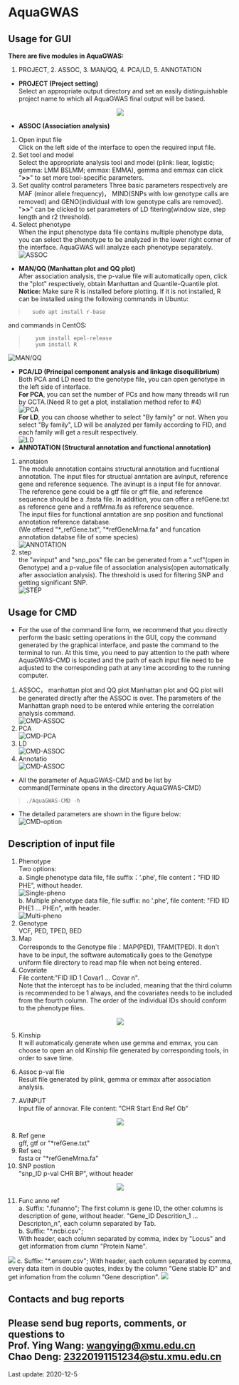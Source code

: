 # AquaGWAS
## Usage for GUI
**There are five modules in AquaGWAS:** 
1. PROJECT, 2. ASSOC, 3. MAN/QQ, 4. PCA/LD, 5. ANNOTATION
+ **PROJECT (Project setting)**   
Select an appropriate output directory and set an easily distinguishable project name to which all AquaGWAS final output will be based.   

<p align="center">
  <img src="https://github.com/gdengchao/AquaGWAS/blob/main/resource/project.png"/>
</p>

+ **ASSOC (Association analysis)**   
1. Open input file  
Click on the left side of the interface to open the required input file.  
2. Set tool and model  
Select the appropriate analysis tool and model (plink: liear, logistic; gemma: LMM BSLMM; emmax: EMMA), gemma and emmax can click "**>>**" to set more tool-specific parameters.  
3. Set quality control parameters 
Three basic parameters respectively are MAF (minor allele frequency)， MIND(SNPs with low genotype calls are removed) and GENO(individual with low genotype calls are removed). "**>>**" can be clicked to set parameters of LD fitering(window size, step length and r2 threshold).
4. Select phenotype  
When the input phenotype data file contains multiple phenotype data, you can select the phenotype to be analyzed in the lower right corner of the interface. AquaGWAS will analyze each phenotype separately.   
![ASSOC](https://github.com/gdengchao/AquaGWAS/blob/main/resource/assoc.gif)
+ **MAN/QQ (Manhattan plot and QQ plot)**  
After association analysis, the p-value file will automatically open, click the "plot" respectively, obtain Manhattan and Quantile-Quantile plot.   
**Notice:** Make sure R is installed before plotting. If it is not installed, R can be installed using the following commands in Ubuntu:  
>```   
>   sudo apt install r-base   
>```  
and commands in CentOS:
>```  
>    yum install epel-release   
>    yum install R    
>```  
![MAN/QQ](https://github.com/gdengchao/AquaGWAS/blob/main/resource/man_qq.gif)
+ **PCA/LD (Principal component analysis and linkage disequilibrium)** 
Both PCA and LD need to the genotype file, you can open genotype in the left side of interface.  
 **For PCA**, you can set the number of PCs and how many threads will run by GCTA.(Need R to get a plot,  installation method refer to #4)  
![PCA](https://github.com/gdengchao/AquaGWAS/blob/main/resource/pca.gif)   
**For LD**, you can choose whether to select "By family" or not. When you select "By family", LD will be analyzed per family according to FID, and each family will get a result respectively.   
![LD](https://github.com/gdengchao/AquaGWAS/blob/main/resource/ld.gif)
+ **ANNOTATION (Structural annotation and functional annotation)**
1. annotaion  
The module annotation contains structural annotation and fucntional annotation. The input files for  structual anntation are avinput, reference gene and reference sequence. The avinupt is a input file for annovar.
The reference gene could be a gtf file or gff file, and reference sequence should be a .fasta file. In addition, you can offer a refGene.txt as reference gene and a refMrna.fa as reference sequence.   
The input files for functional anntation are snp position and functional annotation reference database.     
(We offered "*_refGene.txt", "*refGeneMrna.fa" and funcation annotation databse file of some species)  
![ANNOTATION](https://github.com/gdengchao/AquaGWAS/blob/main/resource/anno.gif)  
2. step  
the "avinput" and "snp_pos" file can be generated from a ".vcf"(open in Genotype) and a p-value file of association analysis(open automatically after association analysis). The threshold is used for filtering SNP and getting significant SNP.  
![STEP](https://github.com/gdengchao/AquaGWAS/blob/main/resource/anno_step.gif)

## Usage for CMD
+ For the use of the command line form, we recommend that you directly perform the basic setting operations in the GUI, copy the command generated by the graphical interface, and paste the command to the terminal to run. At this time, you need to pay attention to the path where AquaGWAS-CMD is located and the path of each input file need to be adjusted to the corresponding path at any time according to the running computer.  
1. ASSOC， manhattan plot and QQ plot 
Manhattan plot and QQ plot will be generated directly after the ASSOC is over. The parameters of the Manhattan graph need to be entered while entering the correlation analysis command.  
![CMD-ASSOC](https://github.com/gdengchao/AquaGWAS/blob/main/resource/cmd-assoc.gif)
2. PCA   
![CMD-PCA](https://github.com/gdengchao/AquaGWAS/blob/main/resource/cmd-pca.gif)
3. LD   
![CMD-ASSOC](https://github.com/gdengchao/AquaGWAS/blob/main/resource/cmd-ld.gif)
4. Annotatio  
![CMD-ASSOC](https://github.com/gdengchao/AquaGWAS/blob/main/resource/cmd-anno.gif)

+ All the parameter of AquaGWAS-CMD and be list by command(Terminate opens in the directory AquaGWAS-CMD)
> ```
> ./AquaGWAS-CMD -h
> ```
+ The detailed parameters are shown in the figure below:  
![CMD-option](https://github.com/gdengchao/AquaGWAS/blob/main/resource/cmd-options.gif)

## Description of input file 
1. Phenotype  
Two options:  
a. Single phenotype data file, file suffix：'.phe', file content：“FID IID PHE”, without header.  
![Single-pheno](https://github.com/gdengchao/AquaGWAS/blob/main/resource/single-pheno.png)  
b. Multiple phenotype data file, file suffix: no '.phe', file content: "FID IID PHE1 ... PHEn", with header.  
![Multi-pheno](https://github.com/gdengchao/AquaGWAS/blob/main/resource/multi-pheno.png)  
2. Genotype   
VCF, PED, TPED, BED  
3. Map  
Corresponds to the Genotype file：MAP(PED), TFAM(TPED). It don't have to be input, the software automatically goes to the Genotype uniform file directory to read map file when not being entered.
4. Covariate  
File content:"FID IID 1 Covar1 ... Covar n".   
Note that the intercept has to be included, meaning that the third column is recommended to be 1 always, and the covariates needs to be included from the fourth column. The order of the individual IDs should conform to the phenotype files.     
<p align="center">
  <img src="https://github.com/gdengchao/AquaGWAS/blob/main/resource/covar.png"/>
</p>  

5. Kinship  
It will automaticaly generate when use gemma and emmax, you can choose to open an old Kinship file generated by corresponding tools, in order to save time.  

6. Assoc p-val file  
Result file generated by plink, gemma or emmax after association analysis.  
7. AVINPUT  
Input file of annovar. File content: "CHR Start End Ref Ob"  
<p align="center">
  <img src="https://github.com/gdengchao/AquaGWAS/blob/main/resource/avinput.png"/>
</p>

8. Ref gene  
gff, gtf or "*refGene.txt"  
9. Ref seq  
fasta or "*refGeneMrna.fa"  
10. SNP postion  
"snp_ID p-val CHR BP", without header    
<p align="center">
  <img src="https://github.com/gdengchao/AquaGWAS/blob/main/resource/snp_pos.png"/>
</p>

11. Func anno ref        
a. Suffix: ".funanno"; 
The first column is gene ID, the other columns is description of gene, without header.
"Gene_ID Descrition_1 ... Descripton_n", each column separated by Tab.    
b. Suffix: "*.ncbi.csv";   
With header, each column separated by comma, index by "Locus" and get information from clumn "Protein Name".      
<img src="https://github.com/gdengchao/AquaGWAS/blob/main/resource/ncbi.png"/>  
c. Suffix: "*.ensem.csv";   
With header, each column separated by comma, every data item in double quotes, index by the column "Gene stable ID" and get infomation from the column "Gene description".   
<img src="https://github.com/gdengchao/AquaGWAS/blob/main/resource/ensem.png"/>

 

## Contacts and bug reports 
Please send bug reports, comments, or questions to  
Prof. Ying Wang: [wangying@xmu.edu.cn](mailto:wangying@xmu.edu.cn)  
Chao Deng: [23220191151234@stu.xmu.edu.cn](mailto:23220191151234@stu.xmu.edu.cn)  
----------

Last update: 2020-12-5






